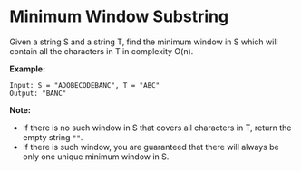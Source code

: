 # Minimum Window Substring

Given a string S and a string T, find the minimum window in S which will contain all the characters in T in complexity O(n).

**Example:**

```pseudo
Input: S = "ADOBECODEBANC", T = "ABC"
Output: "BANC"
```

**Note:**

- If there is no such window in S that covers all characters in T, return the empty string `""`.
- If there is such window, you are guaranteed that there will always be only one unique minimum window in S.
